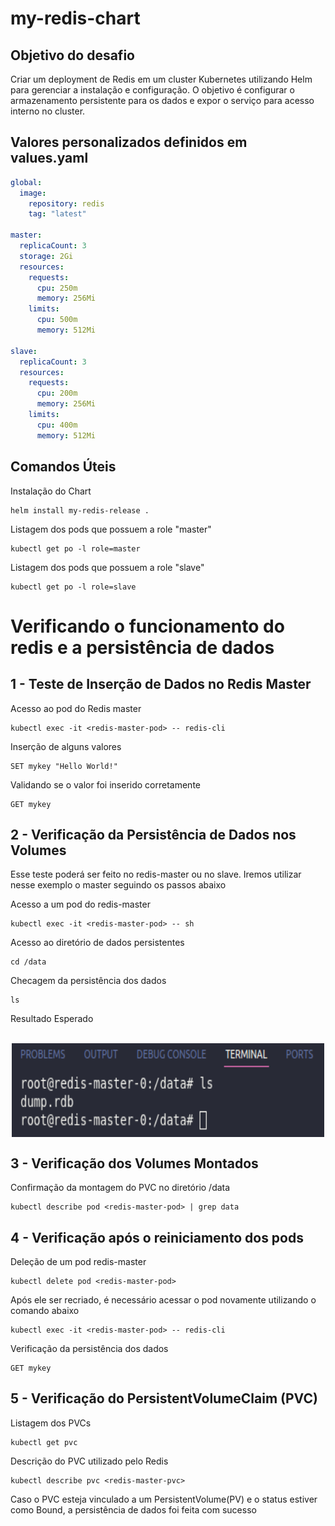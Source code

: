 # my-redis-chart

## Objetivo do desafio
Criar um deployment de Redis em um cluster Kubernetes utilizando Helm para gerenciar a instalação e configuração. O objetivo é configurar o armazenamento persistente para os dados e expor o serviço para acesso interno no cluster.

## Valores personalizados definidos em values.yaml
```yaml
global:
  image:
    repository: redis
    tag: "latest"
    
master:
  replicaCount: 3
  storage: 2Gi
  resources:
    requests:
      cpu: 250m
      memory: 256Mi
    limits:
      cpu: 500m
      memory: 512Mi

slave:
  replicaCount: 3
  resources:
    requests:
      cpu: 200m
      memory: 256Mi
    limits:
      cpu: 400m
      memory: 512Mi
```

## Comandos Úteis
Instalação do Chart
```
helm install my-redis-release .
```
Listagem dos pods que possuem a role "master"
```
kubectl get po -l role=master
```
Listagem dos pods que possuem a role "slave"
```
kubectl get po -l role=slave
```

# Verificando o funcionamento do redis e a persistência de dados

## 1 - Teste de Inserção de Dados no Redis Master
Acesso ao pod do Redis master
```
kubectl exec -it <redis-master-pod> -- redis-cli
```
Inserção de alguns valores
```
SET mykey "Hello World!"
```
Validando se o valor foi inserido corretamente
```
GET mykey
```
## 2 - Verificação da Persistência de Dados nos Volumes
Esse teste poderá ser feito no redis-master ou no slave. Iremos utilizar nesse exemplo o master seguindo os passos abaixo

Acesso a um pod do redis-master
```
kubectl exec -it <redis-master-pod> -- sh
```
Acesso ao diretório de dados persistentes
```
cd /data
```
Checagem da persistência dos dados
```
ls
```
Resultado Esperado
<div style="text-align: center"><br>
    <img align="center" alt="result" height="150px" width="500px" src="https://github.com/CarlosDaniel3/my-redis-chart/blob/main/assets/data-result.png">
</div>

## 3 - Verificação dos Volumes Montados
Confirmação da montagem do PVC no diretório /data
```
kubectl describe pod <redis-master-pod> | grep data
```
## 4 - Verificação após o reiniciamento dos pods
Deleção de um pod redis-master
```
kubectl delete pod <redis-master-pod>
```
Após ele ser recriado, é necessário acessar o pod novamente utilizando o comando abaixo
```
kubectl exec -it <redis-master-pod> -- redis-cli
```
Verificação da persistência dos dados
```
GET mykey
```

## 5 - Verificação do PersistentVolumeClaim (PVC)
Listagem dos PVCs
```
kubectl get pvc
```
Descrição do PVC utilizado pelo Redis
```
kubectl describe pvc <redis-master-pvc>
```
Caso o PVC esteja vinculado a um PersistentVolume(PV) e o status estiver como Bound, a persistência de dados foi feita com sucesso
